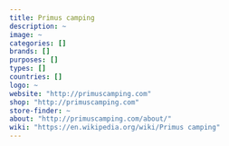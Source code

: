```yaml
---
title: Primus camping
description: ~
image: ~
categories: []
brands: []
purposes: []
types: []
countries: []
logo: ~
website: "http://primuscamping.com"
shop: "http://primuscamping.com"
store-finder: ~
about: "http://primuscamping.com/about/"
wiki: "https://en.wikipedia.org/wiki/Primus camping"
---
```

